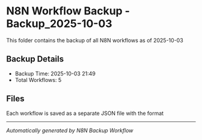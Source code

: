 # N8N Workflow Backup - Backup_2025-10-03

This folder contains the backup of all N8N workflows as of 2025-10-03

## Backup Details
- Backup Time: 2025-10-03 21:49
- Total Workflows: 5

## Files
Each workflow is saved as a separate JSON file with the format

---
*Automatically generated by N8N Backup Workflow*
